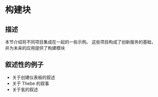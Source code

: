 # 构建块

## 描述

本节介绍将不同项目集成在一起的一些示例。
这些项目构成了创新服务的基础，并为未来的应用提供了构建模块

## 叙述性的例子

- 关于创建仪表板的叙述
- 关于 Thebe 的叙事
- 关于氢的叙述
